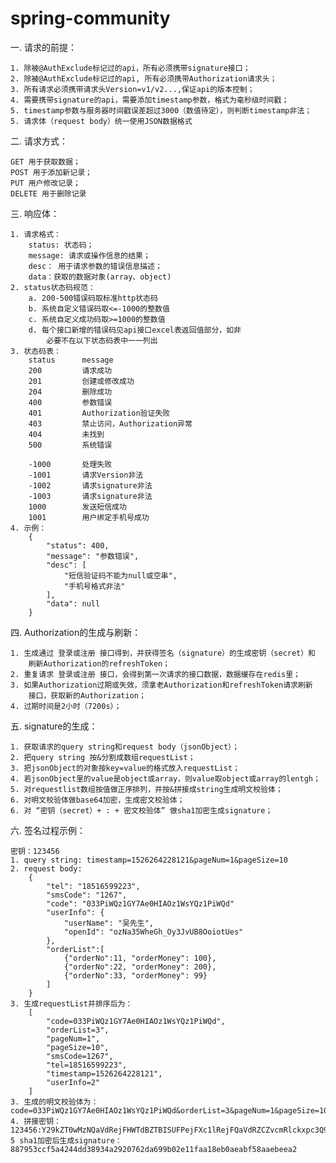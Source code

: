# spring-community

一. 请求的前提：

	1. 除被@AuthExclude标记过的api，所有必须携带signature接口；
	2. 除被@AuthExclude标记过的api, 所有必须携带Authorization请求头；
	3. 所有请求必须携带请求头Version=v1/v2...,保证api的版本控制；
	4. 需要携带signature的api，需要添加timestamp参数，格式为毫秒级时间戳；
	5. timestamp参数与服务器时间戳误差超过3000（数值待定），则判断timestamp非法；
	5. 请求体（request body）统一使用JSON数据格式
二. 请求方式：

	GET 用于获取数据；
	POST 用于添加新记录；
	PUT 用户修改记录；
	DELETE 用于删除记录
三. 响应体：
	
	1. 请求格式：
		status: 状态码；
		message: 请求或操作信息的结果；
		desc： 用于请求参数的错误信息描述；
		data：获取的数据对象(array、object)
	2. status状态码规范：
		a. 200-500错误码取标准http状态码
		b. 系统自定义错误码取<=-1000的整数值
		c. 系统自定义成功码取>=1000的整数值
		d. 每个接口新增的错误码见api接口excel表返回值部分，如非
			必要不在以下状态码表中一一列出
	3. 状态码表：
		status      message
		200         请求成功
		201         创建或修改成功
		204         删除成功
		400         参数错误
		401         Authorization验证失败
		403         禁止访问，Authorization异常
		404         未找到
		500         系统错误
		
		-1000       处理失败
		-1001       请求Version非法
		-1002       请求signature非法
		-1003       请求signature非法
		1000        发送短信成功
		1001        用户绑定手机号成功
	4. 示例：
		{
			"status": 400,
			"message": "参数错误",
			"desc": [
				"短信验证码不能为null或空串",
				"手机号格式非法"
			],
			"data": null
		}
四. Authorization的生成与刷新：

	1. 生成通过 登录或注册 接口得到，并获得签名（signature）的生成密钥（secret）和
		刷新Authorization的refreshToken；
	2. 重复请求 登录或注册 接口，会得到第一次请求的接口数据，数据缓存在redis里；
	3. 如果Authorization过期或失效，须拿老Authorization和refreshToken请求刷新
		接口，获取新的Authorization；
	4. 过期时间是2小时（7200s）；
五. signature的生成：

	1. 获取请求的query string和request body（jsonObject）；
	2. 把query string 按&分割成数组requestList；
	3. 把jsonObject的对象按key=value的格式放入requestList；
	4. 若jsonObject里的value是object或array，则value取object或array的lentgh；
	5. 对requestlist数组按值做正序排列，并按&拼接成string生成明文校验体；
	6. 对明文校验体做base64加密，生成密文校验体；
	6. 对 “密钥（secret）+ : + 密文校验体” 做sha1加密生成signature；
六. 签名过程示例：

	密钥：123456
	1. query string: timestamp=1526264228121&pageNum=1&pageSize=10
	2. request body:
		{
			"tel": "18516599223",
			"smsCode": "1267",
			"code": "033PiWQz1GY7Ae0HIAOz1WsYQz1PiWQd"
			"userInfo": {
				"userName": "吴先生",
				"openId": "ozNa35WheGh_Oy3JvUB8OoiotUes"
			},
			"orderList":[
				{"orderNo":11, "orderMoney": 100},
				{"orderNo":22, "orderMoney": 200},
				{"orderNo":33, "orderMoney": 99}
			]
		}
	3. 生成requestList并排序后为：
		[
			"code=033PiWQz1GY7Ae0HIAOz1WsYQz1PiWQd",
			"orderList=3",
			"pageNum=1",
			"pageSize=10",
			"smsCode=1267",
			"tel=18516599223",
			"timestamp=1526264228121",
			"userInfo=2"
		]
	3. 生成的明文校验体为：
	code=033PiWQz1GY7Ae0HIAOz1WsYQz1PiWQd&orderList=3&pageNum=1&pageSize=10&smsCode=1267&tel=18516599223&timestamp=1526264228121&userInfo=2
	4. 拼接密钥：
	123456:Y29kZT0wMzNQaVdRejFHWTdBZTBISUFPejFXc1lRejFQaVdRZCZvcmRlckxpc3Q9MyZwYWdlTnVtPTEmcGFnZVNpemU9MTAmc21zQ29kZT0xMjY3JnRlbD0xODUxNjU5OTIyMyZ1c2VySW5mbz0y
	5 sha1加密后生成signature：
	887953ccf5a4244dd38934a2920762da699b02e11faa18eb0aeabf58aaebeea2
		